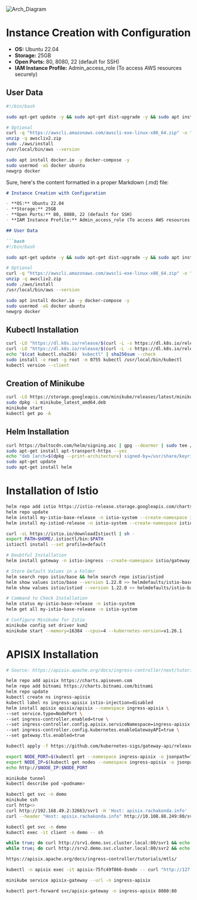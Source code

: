 ![Arch_Diagram](https://github.com/rachakondadharmendra/Ops-Knowledge-Base/blob/main/Arch-Daigrams/apisix-istio-arch.gif)



# Instance Creation with Configuration

- **OS:** Ubuntu 22.04
- **Storage:** 25GB
- **Open Ports:** 80, 8080, 22 (default for SSH)
- **IAM Instance Profile:** Admin_access_role (To access AWS resources securely)

## User Data

```bash
#!/bin/bash

sudo apt-get update -y && sudo apt-get dist-upgrade -y && sudo apt install unzip -y

# Optional
curl -q "https://awscli.amazonaws.com/awscli-exe-linux-x86_64.zip" -o "awscliv2.zip"
unzip -q awscliv2.zip
sudo ./aws/install
/usr/local/bin/aws --version

sudo apt install docker.io -y docker-compose -y
sudo usermod -aG docker ubuntu
newgrp docker
```
Sure, here's the content formatted in a proper Markdown (.md) file:

```markdown
# Instance Creation with Configuration

- **OS:** Ubuntu 22.04
- **Storage:** 25GB
- **Open Ports:** 80, 8080, 22 (default for SSH)
- **IAM Instance Profile:** Admin_access_role (To access AWS resources securely)

## User Data

```bash
#!/bin/bash

sudo apt-get update -y && sudo apt-get dist-upgrade -y && sudo apt install unzip -y

# Optional
curl -q "https://awscli.amazonaws.com/awscli-exe-linux-x86_64.zip" -o "awscliv2.zip"
unzip -q awscliv2.zip
sudo ./aws/install
/usr/local/bin/aws --version

sudo apt install docker.io -y docker-compose -y
sudo usermod -aG docker ubuntu
newgrp docker
```

## Kubectl Installation

```bash
curl -LO "https://dl.k8s.io/release/$(curl -L -s https://dl.k8s.io/release/stable.txt)/bin/linux/amd64/kubectl"
curl -LO "https://dl.k8s.io/release/$(curl -L -s https://dl.k8s.io/release/stable.txt)/bin/linux/amd64/kubectl.sha256"
echo "$(cat kubectl.sha256)  kubectl" | sha256sum --check
sudo install -o root -g root -m 0755 kubectl /usr/local/bin/kubectl
kubectl version --client
```

## Creation of Minikube

```bash
curl -LO https://storage.googleapis.com/minikube/releases/latest/minikube_latest_amd64.deb
sudo dpkg -i minikube_latest_amd64.deb
minikube start
kubectl get po -A
```

## Helm Installation

```bash
curl https://baltocdn.com/helm/signing.asc | gpg --dearmor | sudo tee /usr/share/keyrings/helm.gpg > /dev/null
sudo apt-get install apt-transport-https --yes
echo "deb [arch=$(dpkg --print-architecture) signed-by=/usr/share/keyrings/helm.gpg] https://baltocdn.com/helm/stable/debian/ all main" | sudo tee /etc/apt/sources.list.d/helm-stable-debian.list
sudo apt-get update
sudo apt-get install helm
```

# Installation of Istio

```bash
helm repo add istio https://istio-release.storage.googleapis.com/charts
helm repo update
helm install my-istio-base-release -n istio-system --create-namespace istio/base --set global.istioNamespace=istio-system
helm install my-istiod-release -n istio-system --create-namespace istio/istiod --set telemetry.enabled=true --set global.istioNamespace=istio-system

curl -sL https://istio.io/downloadIstioctl | sh -
export PATH=$HOME/.istioctl/bin:$PATH 
istioctl install --set profile=default

# Doubtful Installation
helm install gateway -n istio-ingress --create-namespace istio/gateway

# Store Default Values in a Folder
helm search repo istio/base && helm search repo istio/istiod
helm show values istio/base --version 1.22.0 >> helmdefaults/istio-base-default.yaml
helm show values istio/istiod --version 1.22.0 >> helmdefaults/istio-base-default.yaml

# Command to Check Installation
helm status my-istio-base-release -n istio-system
helm get all my-istio-base-release -n istio-system

# Configure Minikube for Istio
minikube config set driver kvm2
minikube start --memory=16384 --cpus=4 --kubernetes-version=v1.26.1
```

# APISIX Installation

```bash
# Source: https://apisix.apache.org/docs/ingress-controller/next/tutorials/configure-ingress-with-gateway-api/

helm repo add apisix https://charts.apiseven.com
helm repo add bitnami https://charts.bitnami.com/bitnami
helm repo update
kubectl create ns ingress-apisix
kubectl label ns ingress-apisix istio-injection=disabled
helm install apisix apisix/apisix --namespace ingress-apisix \
--set service.type=NodePort \
--set ingress-controller.enabled=true \
--set ingress-controller.config.apisix.serviceNamespace=ingress-apisix \
--set ingress-controller.config.kubernetes.enableGatewayAPI=true \
--set gateway.tls.enabled=true

kubectl apply -f https://github.com/kubernetes-sigs/gateway-api/releases/download/v0.5.0/standard-install.yaml

export NODE_PORT=$(kubectl get --namespace ingress-apisix -o jsonpath="{.spec.ports[0].nodePort}" services apisix-gateway)
export NODE_IP=$(kubectl get nodes --namespace ingress-apisix -o jsonpath="{.items[0].status.addresses[0].address}")
echo http://$NODE_IP:$NODE_PORT

minikube tunnel 
kubectl describe pod <podname>

kubectl get svc -n demo
minikube ssh
curl http<>
curl http://192.168.49.2:32663/svr1 -H 'Host: apisix.rachakonda.info'
curl --header "Host: apisix.rachakonda.info" http://10.108.88.249:80/svr1

kubectl get svc -n demo
kubectl exec -it client -n demo -- sh

while true; do curl http://srv1.demo.svc.cluster.local:80/svr1 && echo "" && sleep 1; done
while true; do curl http://srv2.demo.svc.cluster.local:80/svr2 && echo "" && sleep 1; done

https://apisix.apache.org/docs/ingress-controller/tutorials/mtls/

kubectl -n apisix exec -it apisix-75fc49f866-8smdv -- curl "http://127.0.0.1:5001/" -H "Host: mtls.srv.local"

minikube service apisix-gateway --url -n ingress-apisix

kubectl port-forward svc/apisix-gateway -n ingress-apisix 8080:80
```
